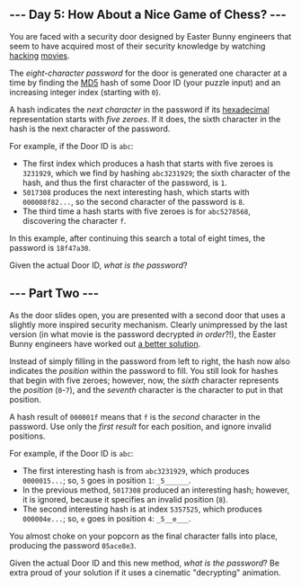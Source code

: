 --- Day 5: How About a Nice Game of Chess? ---
----------------------------------------------

You are faced with a security door designed by Easter Bunny engineers that seem to have acquired most of their security knowledge by watching [hacking](https://en.wikipedia.org/wiki/Hackers_(film)) [movies](https://en.wikipedia.org/wiki/WarGames).


The *eight-character password* for the door is generated one character at a time by finding the [MD5](https://en.wikipedia.org/wiki/MD5) hash of some Door ID (your puzzle input) and an increasing integer index (starting with `0`).


A hash indicates the *next character* in the password if its [hexadecimal](https://en.wikipedia.org/wiki/Hexadecimal) representation starts with *five zeroes*. If it does, the sixth character in the hash is the next character of the password.


For example, if the Door ID is `abc`:


* The first index which produces a hash that starts with five zeroes is `3231929`, which we find by hashing `abc3231929`; the sixth character of the hash, and thus the first character of the password, is `1`.
* `5017308` produces the next interesting hash, which starts with `000008f82...`, so the second character of the password is `8`.
* The third time a hash starts with five zeroes is for `abc5278568`, discovering the character `f`.


In this example, after continuing this search a total of eight times, the password is `18f47a30`.


Given the actual Door ID, *what is the password*?


--- Part Two ---
----------------

As the door slides open, you are presented with a second door that uses a slightly more inspired security mechanism. Clearly unimpressed by the last version (in what movie is the password decrypted *in order*?!), the Easter Bunny engineers have worked out [a better solution](https://www.youtube.com/watch?v=NHWjlCaIrQo&t=25).


Instead of simply filling in the password from left to right, the hash now also indicates the *position* within the password to fill. You still look for hashes that begin with five zeroes; however, now, the *sixth* character represents the *position* (`0`-`7`), and the *seventh* character is the character to put in that position.


A hash result of `000001f` means that `f` is the *second* character in the password. Use only the *first result* for each position, and ignore invalid positions.


For example, if the Door ID is `abc`:


* The first interesting hash is from `abc3231929`, which produces `0000015...`; so, `5` goes in position `1`: `_5______`.
* In the previous method, `5017308` produced an interesting hash; however, it is ignored, because it specifies an invalid position (`8`).
* The second interesting hash is at index `5357525`, which produces `000004e...`; so, `e` goes in position `4`: `_5__e___`.


You almost choke on your popcorn as the final character falls into place, producing the password `05ace8e3`.


Given the actual Door ID and this new method, *what is the password*? Be extra proud of your solution if it uses a cinematic "decrypting" animation.


